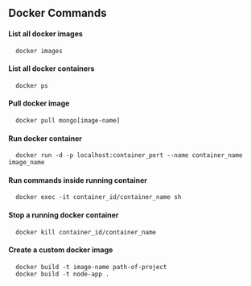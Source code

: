 ## Docker Commands

#### List all docker images
```
  docker images
```
#### List all docker containers
```
  docker ps
```
#### Pull docker image 
```
  docker pull mongo[image-name]
```
#### Run docker container
```
  docker run -d -p localhost:container_port --name container_name image_name
```
#### Run commands inside running container
```
  docker exec -it container_id/container_name sh
```
#### Stop a running docker container
```
  docker kill container_id/container_name
```
#### Create a custom docker image
```
  docker build -t image-name path-of-project
  docker build -t node-app .
```


